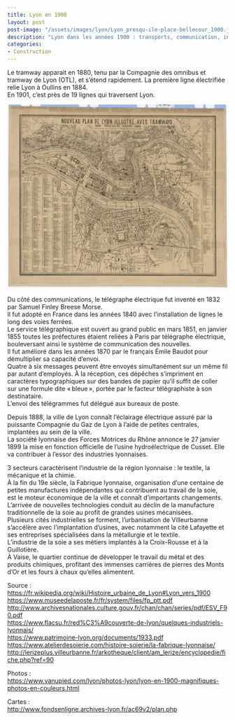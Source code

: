 ```yaml
---
title: Lyon en 1900  
layout: post  
post-image: "/assets/images/lyon/Lyon_presqu-ile-place-bellecour_1900.jpg"  
description: "Lyon dans les années 1900 : transports, communication, industries, description plus détaillée de la vie à cette époque."
categories:   
- Construction  
---
```


Le tramway apparait en 1880, tenu par la Compagnie des omnibus et tramway de Lyon (OTL), et s’étend rapidement. La première ligne électrifiée relie Lyon à Oullins en 1884.  
En 1901, c’est près de 19 lignes qui traversent Lyon.  

<!-- /assets/images/cartes/1880-Plan_Lyon_Tramways_600.jpg -->
<!-- Plan de Lyon avec Tramways en 1880 -->

<a data-fslightbox="plan-lyon-tramways-1880" href="/assets/images/cartes/1880-Plan_Lyon_Tramways_2000.jpg" data-alt="Plan de Lyon avec Tramways en 1880">
    <img src="/assets/images/cartes/1880-Plan_Lyon_Tramways_600.jpg" alt="Plan de Lyon avec Tramways en 1880">
</a>

Du côté des communications, le télégraphe électrique fut inventé en 1832 par Samuel Finley Breese Morse.  
Il fut adopté en France dans les années 1840 avec l’installation de lignes le long des voies ferrées.  
Le service télégraphique est ouvert au grand public en mars 1851, en janvier 1855 toutes les préfectures étaient reliées à Paris par télégraphe électrique, bouleversant ainsi le système de communication des nouvelles.  
Il fut amélioré dans les années 1870 par le français Émile Baudot pour démultiplier sa capacité d’envoi.  
Quatre à six messages peuvent être envoyés simultanément sur un même fil par autant d’employés. À la réception, ces dépêches s’impriment en caractères typographiques sur des bandes de papier qu’il suffit de coller sur une formule dite « bleue », portée par le facteur télégraphiste à son destinataire.  
L’envoi des télégrammes fut délégué aux bureaux de poste.  
  
Depuis 1888, la ville de Lyon connaît l’éclairage électrique assuré par la puissante Compagnie du Gaz de Lyon à l’aide de petites centrales, implantées au sein de la ville.   
La société lyonnaise des Forces Motrices du Rhône annonce le 27 janvier 1899 la mise en fonction officielle de l’usine hydroélectrique de Cusset. Elle va contribuer à l’essor des industries lyonnaises.  
  
3 secteurs caractérisent l’industrie de la région lyonnaise : le textile, la mécanique et la chimie.  
À la fin du 19e siècle, la Fabrique lyonnaise, organisation d’une centaine de petites manufactures indépendantes qui contribuent au travail de la soie, est le moteur économique de la ville et connaît d’importants changements. L’arrivée de nouvelles technologies conduit au déclin de la manufacture traditionnelle de la soie au profit de grandes usines mécanisées.  
Plusieurs cités industrielles se forment, l’urbanisation de Villeurbanne s’accélère avec l’implantation d’usines, avec notamment la cité Lafayette et ses entreprises spécialisées dans la métallurgie et le textile.  
L’industrie de la soie a ses métiers implantés à la Croix-Rousse et à la Guillotière.  
À Vaise, le quartier continue de développer le travail du métal et des produits chimiques, profitant des immenses carrières de pierres des Monts d’Or et les fours à chaux qu’elles alimentent.  
  
  
Source :  
<https://fr.wikipedia.org/wiki/Histoire_urbaine_de_Lyon#Lyon_vers_1900>  
<https://www.museedelaposte.fr/fr/system/files/fp_ptt.pdf>  
<http://www.archivesnationales.culture.gouv.fr/chan/chan/series/pdf/ESV_F90.pdf>    
<https://www.flacsu.fr/red%C3%A9couverte-de-lyon/quelques-industriels-lyonnais/>    
<https://www.patrimoine-lyon.org/documents/1933.pdf>    
<https://www.atelierdesoierie.com/histoire-soierie/la-fabrique-lyonnaise/>    
<http://lerizeplus.villeurbanne.fr/arkotheque/client/am_lerize/encyclopedie/fiche.php?ref=90>    
  
Photos :  
<https://www.vanupied.com/lyon/photos-lyon/lyon-en-1900-magnifiques-photos-en-couleurs.html>    
   
Cartes :  
<http://www.fondsenligne.archives-lyon.fr/ac69v2/plan.php>    
